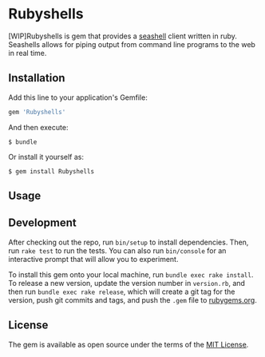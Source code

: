 # Rubyshells

[WIP]Rubyshells is gem that provides a [seashell](https://seashells.io) client written in ruby. Seashells allows for piping output from command line programs to the web in real time.

## Installation

Add this line to your application's Gemfile:

```ruby
gem 'Rubyshells'
```

And then execute:

    $ bundle

Or install it yourself as:

    $ gem install Rubyshells

## Usage



## Development

After checking out the repo, run `bin/setup` to install dependencies. Then, run `rake test` to run the tests. You can also run `bin/console` for an interactive prompt that will allow you to experiment.

To install this gem onto your local machine, run `bundle exec rake install`. To release a new version, update the version number in `version.rb`, and then run `bundle exec rake release`, which will create a git tag for the version, push git commits and tags, and push the `.gem` file to [rubygems.org](https://rubygems.org).


## License

The gem is available as open source under the terms of the [MIT License](https://opensource.org/licenses/MIT).

